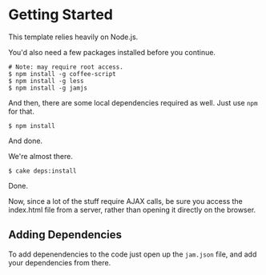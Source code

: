 # Getting Started

This template relies heavily on Node.js.

You'd also need a few packages installed before you continue.
    
    # Note: may require root access.
    $ npm install -g coffee-script
    $ npm install -g less
    $ npm install -g jamjs

And then, there are some local dependencies required as well. Just use `npm` for that.

    $ npm install

And done.

We're almost there.

    $ cake deps:install


Done.

Now, since a lot of the stuff require AJAX calls, be sure you access the index.html file from a server, rather than opening it directly on the browser.

## Adding Dependencies

To add depenendencies to the code just open up the `jam.json` file, and add your dependencies from there.
